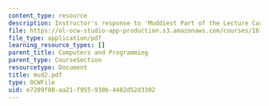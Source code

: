 ```yaml
---
content_type: resource
description: Instructor's response to 'Muddiest Part of the Lecture Cards'.
file: https://ol-ocw-studio-app-production.s3.amazonaws.com/courses/16-01-unified-engineering-i-ii-iii-iv-fall-2005-spring-2006/e7209f08aa21f955930b4482d52d3302_mud2.pdf
file_type: application/pdf
learning_resource_types: []
parent_title: Computers and Programming
parent_type: CourseSection
resourcetype: Document
title: mud2.pdf
type: OCWFile
uid: e7209f08-aa21-f955-930b-4482d52d3302
---
```

